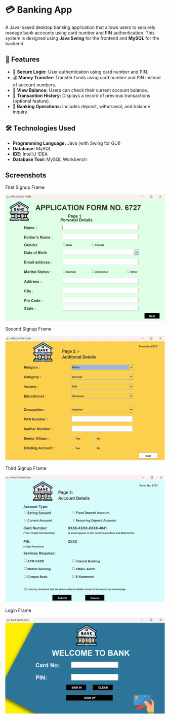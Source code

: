 # 💳 Banking App

A Java-based desktop banking application that allows users to securely manage bank accounts using card number and PIN authentication.
This system is designed using **Java Swing** for the frontend and **MySQL** for the backend.

## 📌 Features

- 🔐 **Secure Login:** User authentication using card number and PIN.
- 💰 **Money Transfer:** Transfer funds using card number and PIN instead of account numbers.
- 📄 **View Balance:** Users can check their current account balance.
- 🧾 **Transaction History:** Displays a record of previous transactions (optional feature).
- 🏦 **Banking Operations:** Includes deposit, withdrawal, and balance inquiry.

## 🛠️ Technologies Used

- **Programming Language:** Java (with Swing for GUI)
- **Database:** MySQL
- **IDE:** IntelliJ IDEA
- **Database Tool:** MySQL Workbench

## Screenshots 
First Signup Frame

![image alt](https://github.com/Ketan-ajagekar/BANKING-APPLICATION/blob/master/Screenshot%202025-03-24%20195646.png?raw=true)

Second Signup Frame

![image alt](https://github.com/Ketan-ajagekar/BANKING-APPLICATION/blob/master/Screenshot%202025-03-24%20200913.png?raw=true)

Third Signup Frame

![image alt](https://github.com/Ketan-ajagekar/BANKING-APPLICATION/blob/master/Screenshot%202025-03-24%20201425.png?raw=true)

Login Frame

![image alt](https://github.com/Ketan-ajagekar/BANKING-APPLICATION/blob/master/Screenshot%202025-03-24%20202144.png?raw=true)
